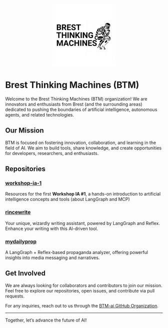 <p align="center">
  <img src="../BTM logo full V0 - black on white.png" alt="BTM Logo" width="200">
</p>

# Brest Thinking Machines (BTM)

Welcome to the Brest Thinking Machines (BTM) organization! We are innovators and enthusiasts from Brest (and the surrounding areas) dedicated to pushing the boundaries of artificial intelligence, autonomous agents, and related technologies.

## Our Mission
BTM is focused on fostering innovation, collaboration, and learning in the field of AI. We aim to build tools, share knowledge, and create opportunities for developers, researchers, and enthusiasts.

## Repositories

### [workshop-ia-1](https://github.com/BTM-ai/workshop-ia-1)
Resources for the first **Workshop IA #1**, a hands-on introduction to artificial intelligence concepts and tools (about LangGraph and MCP)

### [rincewrite](https://github.com/BTM-ai/rincewrite)
Your unique, wizardly writing assistant, powered by LangGraph and Reflex. Enhance your writing with this AI-driven tool.

### [mydailyprop](https://github.com/BTM-ai/mydailyprop)
A LangGraph + Reflex-based propaganda analyzer, offering powerful insights into media messaging and narratives.

## Get Involved
We are always looking for collaborators and contributors to join our mission. Feel free to explore our repositories, open issues, and contribute via pull requests.

For any inquiries, reach out to us through the [BTM-ai GitHub Organization](https://github.com/BTM-ai).

---

Together, let’s advance the future of AI!
